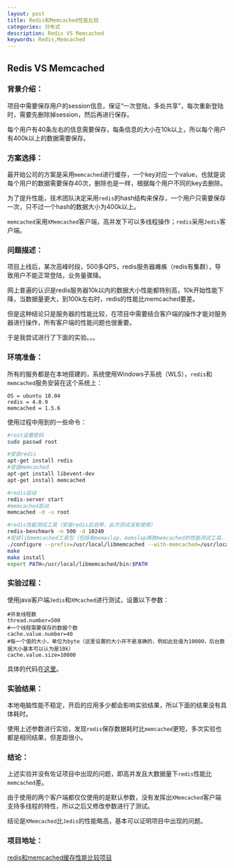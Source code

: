 ```yaml
---
layout: post
title: Redis和Memcached性能比较
categories: 分布式
description: Redis VS Memcached
keywords: Redis,Memcached
---
```


## Redis VS Memcached

### 背景介绍：

项目中需要保存用户的session信息，保证“一次登陆，多处共享”，每次重新登陆时，需要先删除掉session，然后再进行保存。

每个用户有40条左右的信息需要保存，每条信息的大小在10k以上，所以每个用户有400k以上的数据需要保存。

### 方案选择：

最开始公司的方案是采用`memcached`进行缓存，一个key对应一个value，也就是说每个用户的数据需要保存40次，删除也是一样，根据每个用户不同的key去删除。

为了提升性能，技术团队决定采用`redis`的hash结构来保存，一个用户只需要保存一次，只不过一个hash的数据大小为400k以上。

`memcached`采用`XMemcached`客户端，高并发下可以多线程操作；`redis`采用`Jedis`客户端。

### 问题描述：

项目上线后，某次高峰时段，500多QPS，redis服务器瘫痪（redis有集群），导致用户不能正常登陆，业务量骤降。

网上普遍的认识是redis服务器10k以内的数据大小性能都特别高，10k开始性能下降，当数据量更大，到100k左右时，redis的性能比memcached要差。

但是这种结论只是服务器的性能比较，在项目中需要结合客户端的操作才能对服务器进行操作，所有客户端的性能问题也很重要。

于是我尝试进行了下面的实验。。。

### 环境准备：

所有的服务都是在本地搭建的，系统使用Windows子系统（WLS），`redis`和`memcached`服务安装在这个系统上：

```properties
OS = ubuntu 18.04
redis = 4.0.9
memcached = 1.5.6
```

使用过程中用到的一些命令：

```bash
#root设置密码
sudo passwd root

#安装redis
apt-get install redis
#安装memcached
apt-get install libevent-dev
apt-get install memcached

#redis启动
redis-server start
#memcached启动
memcached -d -u root

#redis性能测试工具（安装redis后自带，此次测试没有使用）
redis-benchmark -n 500 -d 10240
#安装libmemcached工具包（包括有memaslap，memslap两款memcached的性能测试工具，此次测试没有使用）
./configure --prefix=/usr/local/libmemcached --with-memcached=/usr/local/bin/memcached
make 
make install
export PATH=/usr/local/libmemcached/bin:$PATH
```

### 实验过程：

使用java客户端`Jedis`和`XMcached`进行测试，设置以下参数：

```properties
#并发线程数
thread.number=500
#一个线程需要保存的数据个数
cache.value.number=40
#每一个值的大小，单位为byte（这里设置的大小并不是准确的，例如此处值为10000，后台数据大小基本可以认为是10k）
cache.value.size=10000
```

具体的代码在[这里](https://github.com/foolish1024/cache)。

### 实验结果：

本地电脑性能不稳定，开启的应用多少都会影响实验结果，所以下面的结果没有具体耗时。

使用上述参数进行实验，发现`redis`保存数据耗时比`memcached`更短，多次实验也都是相同结果，但差距很小。

### 结论：

上述实验并没有佐证项目中出现的问题，即高并发且大数据量下`redis`性能比`memcached`差。

由于使用的两个客户端都仅仅使用的是默认参数，没有发挥出`XMemcached`客户端支持多线程的特性，所以之后又修改参数进行了测试。

结论是`XMemcached`比`Jedis`的性能略高，基本可以证明项目中出现的问题。



### 项目地址：

[redis和memcached缓存性能比较项目](https://github.com/foolish1024/cache)